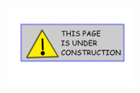 
<img src="/images/under_construction.jpg" alt="Under construction" width="50%" align="left" hspace="20" vspace="20">
